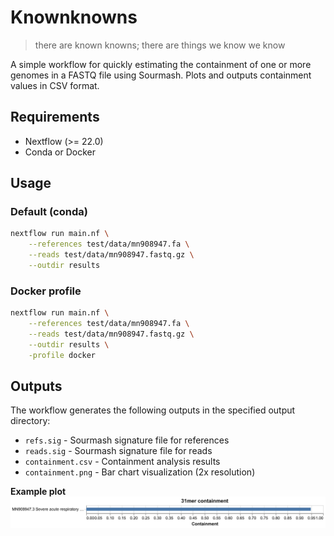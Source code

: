 # Knownknowns

> there are known knowns; there are things we know we know

A simple workflow for quickly estimating the containment of one or more genomes in a FASTQ file using Sourmash. Plots and outputs containment values in CSV format.

## Requirements

- Nextflow (>= 22.0)
- Conda or Docker

## Usage

### Default (conda)

```bash
nextflow run main.nf \
    --references test/data/mn908947.fa \
    --reads test/data/mn908947.fastq.gz \
    --outdir results
```

### Docker profile

```bash
nextflow run main.nf \
    --references test/data/mn908947.fa \
    --reads test/data/mn908947.fastq.gz \
    --outdir results \
    -profile docker
```

## Outputs

The workflow generates the following outputs in the specified output directory:

- `refs.sig` - Sourmash signature file for references
- `reads.sig` - Sourmash signature file for reads
- `containment.csv` - Containment analysis results
- `containment.png` - Bar chart visualization (2x resolution)

**Example plot**
![Example containment.png](containment.png "Example containment.png")
